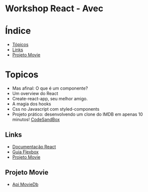# Workshop React - Avec

# Índice

- [Tópicos](#topicos)
- [Links](#links)
- [Projeto Movie](#projeto-movie)

# Topicos

- Mas afinal: O que é um componente?
- Um overview do React
- Create-react-app, seu melhor amigo.
- A magia dos hooks
- Css no Javascript com styled-components
- Projeto prático: desenvolvendo um clone do IMDB em apenas 10 minutos! [CodeSandBox](https://codesandbox.io/s/avec-workshop-react-j8cup)

## Links

- [Documentação React](https://pt-br.reactjs.org/docs/getting-started.html)
- [Guia Flexbox](https://origamid.com/projetos/flexbox-guia-completo/)
- [Projeto Movie](https://codesandbox.io/s/avec-workshop-react-j8cup)


## Projeto Movie

- [Api MovieDb](https://developers.themoviedb.org/3https://developers.themoviedb.org/3)




